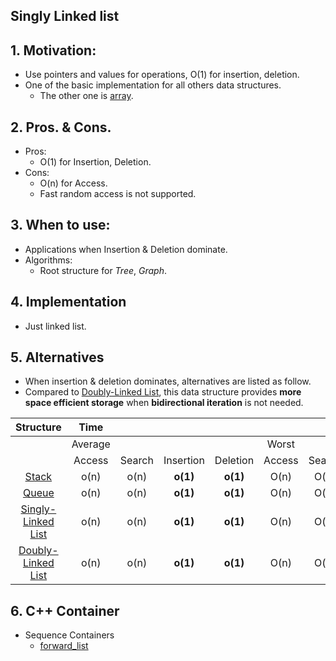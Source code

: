 ## Singly Linked list
## 1. Motivation: 
- Use pointers and values for operations, O(1) for insertion, deletion.
- One of the basic implementation for all others data structures. 
    - The other one is [array](../2_Containers/array/array.md).

## 2. Pros. & Cons.
- Pros: 
    - O(1) for Insertion, Deletion.
- Cons:
    - O(n) for Access.
    - Fast random access is not supported. 

## 3. When to use:
- Applications when Insertion & Deletion dominate.
- Algorithms:
    - Root structure for *Tree*, *Graph*.

## 4. Implementation
- Just linked list.

## 5. Alternatives
- When insertion & deletion dominates, alternatives are listed as follow.
- Compared to [Doubly-Linked List](../1_DataStructure/ch4_LinkedList/4_10_DoublyLinkedList.md), this data structure provides **more space efficient storage** when **bidirectional iteration** is not needed.


Structure |**Time**| | | | | | | |**Space**
:-----:|:-----:|:-----:|:-----:|:-----:|:-----:|:-----:|:-----:|:-----:|:-----:
 ||Average| | | |Worst| | | |Worst
 ||Access|Search|Insertion|Deletion|Access|Search|Insertion|Deletion|-
[Stack](../1_DataStructure/ch3_StackAndQueue/3_2_Stack.md)|o(n)|o(n)|**o(1)**|**o(1)**|O(n)|O(n)|**O(1)**|**O(1)**|O(n)
[Queue](../1_DataStructure/ch3_StackAndQueue/3_3_Queue.md)|o(n)|o(n)|**o(1)**|**o(1)**|O(n)|O(n)|**O(1)**|**O(1)**|O(n)
[Singly-Linked List](../1_DataStructure/ch4_LinkedList/4_1_SinglyLinkedList.md)|o(n)|o(n)|**o(1)**|**o(1)**|O(n)|O(n)|**O(1)**|**O(1)**|O(n)
[Doubly-Linked List](../1_DataStructure/ch4_LinkedList/4_10_DoublyLinkedList.md)|o(n)|o(n)|**o(1)**|**o(1)**|O(n)|O(n)|**O(1)**|**O(1)**|O(n)


## 6. C++ Container
- Sequence Containers
    - [forward_list](../2_Containers/forward_list/forward_list.md)

